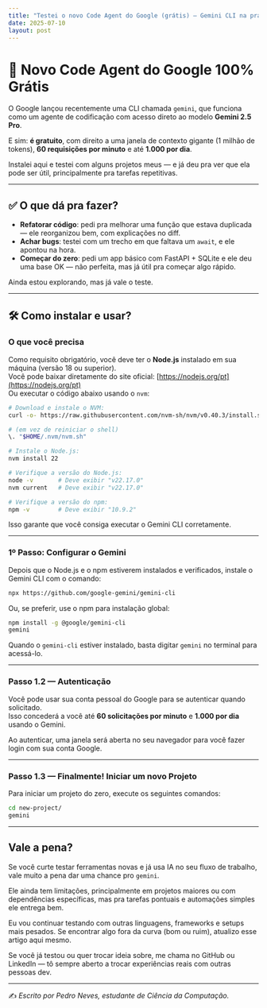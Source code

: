 ```yaml
---
title: "Testei o novo Code Agent do Google (grátis) — Gemini CLI na prática"
date: 2025-07-10
layout: post
---
```


# 🎯 Novo Code Agent do Google 100% Grátis

O Google lançou recentemente uma CLI chamada `gemini`, que funciona como um agente de codificação com acesso direto ao modelo **Gemini 2.5 Pro**.

E sim: **é gratuito**, com direito a uma janela de contexto gigante (1 milhão de tokens), **60 requisições por minuto** e até **1.000 por dia**.

Instalei aqui e testei com alguns projetos meus — e já deu pra ver que ela pode ser útil, principalmente pra tarefas repetitivas.

---

## ✅ O que dá pra fazer?

- **Refatorar código**: pedi pra melhorar uma função que estava duplicada — ele reorganizou bem, com explicações no diff.
- **Achar bugs**: testei com um trecho em que faltava um `await`, e ele apontou na hora.
- **Começar do zero**: pedi um app básico com FastAPI + SQLite e ele deu uma base OK — não perfeita, mas já útil pra começar algo rápido.

Ainda estou explorando, mas já vale o teste.

---

## 🛠️ Como instalar e usar?

### O que você precisa

Como requisito obrigatório, você deve ter o **Node.js** instalado em sua máquina (versão 18 ou superior).  
Você pode baixar diretamente do site oficial: [https://nodejs.org/pt](https://nodejs.org/pt)  
Ou executar o código abaixo usando o `nvm`:

```bash
# Download e instale o NVM:
curl -o- https://raw.githubusercontent.com/nvm-sh/nvm/v0.40.3/install.sh | bash

# (em vez de reiniciar o shell)
\. "$HOME/.nvm/nvm.sh"

# Instale o Node.js:
nvm install 22

# Verifique a versão do Node.js:
node -v       # Deve exibir "v22.17.0"
nvm current   # Deve exibir "v22.17.0"

# Verifique a versão do npm:
npm -v        # Deve exibir "10.9.2"
```

Isso garante que você consiga executar o Gemini CLI corretamente.

---

### 1º Passo: Configurar o Gemini

Depois que o Node.js e o npm estiverem instalados e verificados, instale o Gemini CLI com o comando:

```bash
npx https://github.com/google-gemini/gemini-cli
```

Ou, se preferir, use o npm para instalação global:

```bash
npm install -g @google/gemini-cli
gemini
```

Quando o `gemini-cli` estiver instalado, basta digitar `gemini` no terminal para acessá-lo.

---

### Passo 1.2 — Autenticação

Você pode usar sua conta pessoal do Google para se autenticar quando solicitado.  
Isso concederá a você até **60 solicitações por minuto** e **1.000 por dia** usando o Gemini.

Ao autenticar, uma janela será aberta no seu navegador para você fazer login com sua conta Google.

---

### Passo 1.3 — Finalmente! Iniciar um novo Projeto

Para iniciar um projeto do zero, execute os seguintes comandos:

```bash
cd new-project/
gemini
```

---

## Vale a pena?

Se você curte testar ferramentas novas e já usa IA no seu fluxo de trabalho, vale muito a pena dar uma chance pro `gemini`.

Ele ainda tem limitações, principalmente em projetos maiores ou com dependências específicas, mas pra tarefas pontuais e automações simples ele entrega bem.

Eu vou continuar testando com outras linguagens, frameworks e setups mais pesados. Se encontrar algo fora da curva (bom ou ruim), atualizo esse artigo aqui mesmo.

Se você já testou ou quer trocar ideia sobre, me chama no GitHub ou LinkedIn — tô sempre aberto a trocar experiências reais com outras pessoas dev.

---

✍️ *Escrito por Pedro Neves, estudante de Ciência da Computação.*
